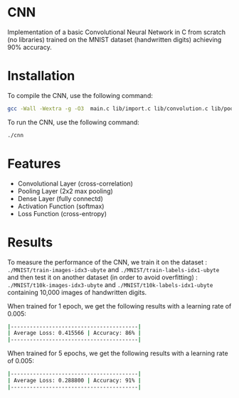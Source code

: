 # CNN
Implementation of a basic Convolutional Neural Network in C from scratch (no libraries) trained on the MNIST dataset (handwritten digits) achieving 90% accuracy. 

# Installation
To compile the CNN, use the following command:
```bash
gcc -Wall -Wextra -g -O3  main.c lib/import.c lib/convolution.c lib/pooling.c lib/dense.c lib/output.c lib/backprop.c -o cnn -lm
```
To run the CNN, use the following command:
```bash
./cnn
```

# Features
- Convolutional Layer (cross-correlation)
- Pooling Layer (2x2 max pooling)
- Dense Layer (fully connectd)
- Activation Function (softmax)
- Loss Function (cross-entropy)

# Results
To measure the performance of the CNN, we train it on the dataset : `./MNIST/train-images-idx3-ubyte` and `./MNIST/train-labels-idx1-ubyte` and then test it on another dataset (in order to avoid overfitting) : `./MNIST/t10k-images-idx3-ubyte` and `./MNIST/t10k-labels-idx1-ubyte` containing 10,000 images of handwritten digits.

When trained for 1 epoch, we get the following results with a learning rate of 0.005:
```bash
|----------------------------------------|
| Average Loss: 0.415566 | Accuracy: 86% |
|----------------------------------------|
```
When trained for 5 epochs, we get the following results with a learning rate of 0.005:
```bash
|----------------------------------------|
| Average Loss: 0.288800 | Accuracy: 91% |
|----------------------------------------|
```